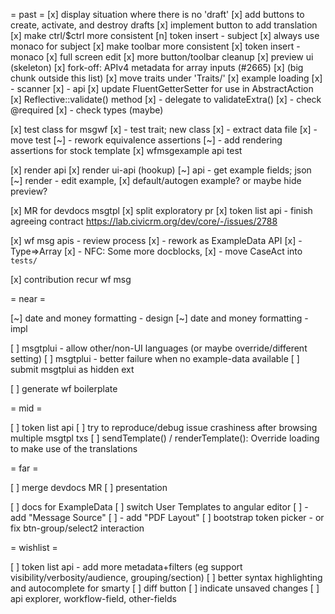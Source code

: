 = past =
[x] display situation where there is no 'draft'
[x] add buttons to create, activate, and destroy drafts
[x] implement button to add translation
[x] make ctrl/$ctrl more consistent
[n] token insert - subject
[x] always use monaco for subject
[x] make toolbar more consistent
[x] token insert - monaco
[x] full screen edit
[x] more button/toolbar cleanup
[x] preview ui (skeleton)
[x] fork-off: APIv4 metadata for array inputs (#2665)
[x] (big chunk outside this list)
[x] move traits under 'Traits/'
[x] example loading
[x] - scanner
[x] - api
[x] update FluentGetterSetter for use in AbstractAction
[x] Reflective::validate() method
[x] - delegate to validateExtra()
[x] - check @required
[x] - check types (maybe)

[x] test class for msgwf
[x] - test trait; new class
[x] - extract data file
[x] - move test
[~] - rework equivalence assertions
[~] - add rendering assertions for stock template
[x] wfmsgexample api test

[x] render api
[x] render ui-api (hookup)
[~] api - get example fields; json
[~] render - edit example,
[x] default/autogen example? or maybe hide preview?

[x] MR for devdocs msgtpl
[x] split exploratory pr
[x] token list api - finish agreeing contract https://lab.civicrm.org/dev/core/-/issues/2788

[x] wf msg apis - review process
[x] - rework as ExampleData API
[x] - Type=>Array
[x] - NFC: Some more docblocks,
[x] - move CaseAct into `tests/`

[x] contribution recur wf msg

= near =

[~] date and money formatting - design
[~] date and money formatting - impl

[ ] msgtplui - allow other/non-UI languages (or maybe override/different setting)
[ ] msgtplui - better failure when no example-data available
[ ] submit msgtplui as hidden ext

[ ] generate wf boilerplate

= mid =

[ ] token list api
[ ] try to reproduce/debug issue crashiness after browsing multiple msgtpl txs
[ ] sendTemplate() / renderTemplate(): Override loading to make use of the translations

= far =

[ ] merge devdocs MR
[ ] presentation

[ ] docs for ExampleData
[ ] switch User Templates to angular editor
[ ] - add "Message Source"
[ ] - add "PDF Layout"
[ ] bootstrap token picker - or fix btn-group/select2 interaction

= wishlist =

[ ] token list api - add more metadata+filters (eg support visibility/verbosity/audience, grouping/section)
[ ] better syntax highlighting and autocomplete for smarty
[ ] diff button
[ ] indicate unsaved changes
[ ] api explorer, workflow-field, other-fields
